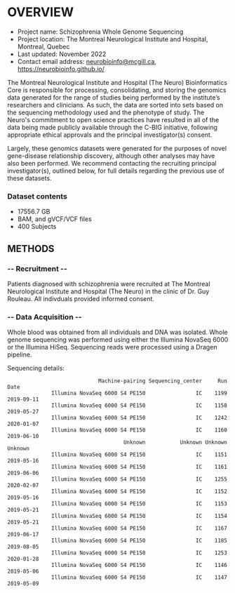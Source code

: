# OVERVIEW

- Project name: Schizophrenia Whole Genome Sequencing
- Project location: The Montreal Neurological Institute and Hospital, Montreal, Quebec
- Last updated: November 2022
- Contact email address: neurobioinfo@mcgill.ca, https://neurobioinfo.github.io/

The Montreal Neurological Institute and Hospital (The Neuro) Bioinformatics Core is responsible for processing, consolidating, and storing the genomics data generated for the range of studies being performed by the institute’s researchers and clinicians. As such, the data are sorted into sets based on the sequencing methodology used and the phenotype of study. The Neuro's commitment to open science practices have resulted in all of the data being made publicly available through the C-BIG initiative, following appropriate ethical approvals and the principal investigator(s) consent.

Largely, these genomics datasets were generated for the purposes of novel gene-disease relationship discovery, although other analyses may have also been performed. We recommend contacting the recruiting principal investigator(s), outlined below, for full details regarding the previous use of these datasets.

### Dataset contents
- 17556.7 GB
- BAM, and gVCF/VCF files
- 400 Subjects

## METHODS

### -- Recruitment --
Patients diagnosed with schizophrenia were recruited at The Montreal Neurological Institute and Hospital (The Neuro) in the clinic of Dr. Guy Rouleau. All indivduals provided informed consent.

### -- Data Acquisition --
Whole blood was obtained from all individuals and DNA was isolated. Whole genome sequencing was performed using either the Illumina NovaSeq 6000 or the Illumina HiSeq. Sequencing reads were processed using a Dragen pipeline. 

Sequencing details: 
                           
                                 Machine-pairing Sequencing_center     Run       Date
                  Illumina NovaSeq 6000 S4 PE150                IC    1199 2019-09-11
                  Illumina NovaSeq 6000 S4 PE150                IC    1158 2019-05-27
                  Illumina NovaSeq 6000 S4 PE150                IC    1242 2020-01-07
                  Illumina NovaSeq 6000 S4 PE150                IC    1160 2019-06-10
                                         Unknown           Unknown Unknown    Unknown
                  Illumina NovaSeq 6000 S4 PE150                IC    1151 2019-05-16
                  Illumina NovaSeq 6000 S4 PE150                IC    1161 2019-06-06
                  Illumina NovaSeq 6000 S4 PE150                IC    1255 2020-02-07
                  Illumina NovaSeq 6000 S4 PE150                IC    1152 2019-05-16
                  Illumina NovaSeq 6000 S4 PE150                IC    1153 2019-05-21
                  Illumina NovaSeq 6000 S4 PE150                IC    1154 2019-05-21
                  Illumina NovaSeq 6000 S4 PE150                IC    1167 2019-06-17
                  Illumina NovaSeq 6000 S4 PE150                IC    1185 2019-08-05
                  Illumina NovaSeq 6000 S4 PE150                IC    1253 2020-01-28
                  Illumina NovaSeq 6000 S4 PE150                IC    1146 2019-05-06
                  Illumina NovaSeq 6000 S4 PE150                IC    1147 2019-05-09
